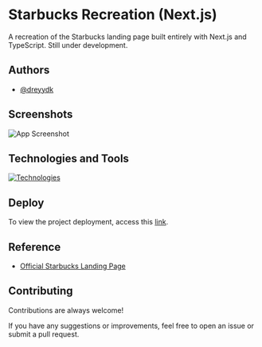 # Starbucks Recreation (Next.js)

A recreation of the Starbucks landing page built entirely with Next.js and TypeScript. Still under development.

## Authors

- [@dreyydk](https://github.com/dreyydk)

## Screenshots

![App Screenshot](https://cdn.discordapp.com/attachments/852993651008208949/1265759094027976804/Mobile.png?ex=66a2ad84&is=66a15c04&hm=4b7614c086dcb72470668bb180d639c22dcbf991c9de9494a1d6a5578a13b1ac&)

## Technologies and Tools

[![Technologies](https://skillicons.dev/icons?i=react,next,ts,git,vscode,github,vercel)](#)

## Deploy

To view the project deployment, access this [link](https://starbucks-nextjs-dreyydk.vercel.app).

## Reference

- [Official Starbucks Landing Page](https://www.starbucks.com)

## Contributing

Contributions are always welcome!

If you have any suggestions or improvements, feel free to open an issue or submit a pull request.
